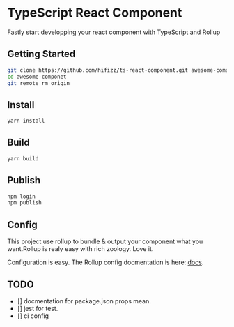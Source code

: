 # TypeScript React Component

Fastly start developping your react component with TypeScript and Rollup

## Getting Started

```bash
git clone https://github.com/hifizz/ts-react-component.git awesome-componet
cd awesome-componet
git remote rm origin
```

## Install

```bash
yarn install
```

## Build

```bash
yarn build
```

## Publish

```bash
npm login
npm publish
```

## Config

This project use rollup to bundle & output your component what you want.Rollup is realy easy with rich zoology. Love it.

Configuration is easy. The Rollup config docmentation is here: [docs](https://rollupjs.org/guide/en).

## TODO

- [] docmentation for package.json props mean.
- [] jest for test.
- [] ci config
